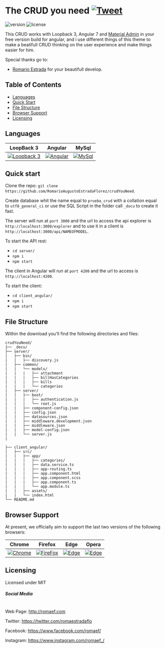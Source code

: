 # The CRUD you need [![Tweet](https://img.shields.io/twitter/url/http/shields.io.svg?style=social&logo=twitter)](https://twitter.com/romaestradaflo)

![version](https://img.shields.io/badge/version-1.0.0-blue.svg)  ![license](https://img.shields.io/badge/license-MIT-blue.svg)

This CRUD works with Loopback 3, Angular 7 and [Material Admin](https://www.creative-tim.com/product/material-dashboard-angular2) in your free version build for angular, and i use different things of this theme to make a beatifull CRUD thinking on the user experience and make things easier for him.

Special thanks go to:
- [Romario Estrada](http://romaef.com/#!/inicio) for your beautifull develop.


## Table of Contents

* [Languages](#versions)
* [Quick Start](#quick-start)
* [File Structure](#file-structure)
* [Browser Support](#browser-support)
* [Licensing](#licensing)


## Languages



| LoopBack 3| Angular | MySql|
| --- | --- | --- |
| [![Loopback 3](https://miro.medium.com/max/2726/1*U2bi17I5e52U33SevUYpEg.png)]()  | [![Angular](https://upload.wikimedia.org/wikipedia/commons/thumb/c/cf/Angular_full_color_logo.svg/800px-Angular_full_color_logo.svg.png)]() | [![MySql](https://www.anerbarrena.com/wp-content/uploads/2016/05/mysql.jpg)]()

## Quick start

Clone the repo: `git clone https://github.com/RomarioAugustoEstradaFlorez/crudYouNeed`.

Create database whit the name equal to `prueba_crud` with a collation equal to `utf8_general_ci` or use the SQL Script in the folder call `_docu` to create it fast.


The server will run at `port 3000` and the url to access the api explorer is `http://localhost:3000/explorer` and to use it in a client is `http://localhost:3000/api/NAMEOFMODEL`.

To start the API rest:
- `cd server/`
- `npm i`
- `npm start`

The client in Angular will run at `port 4200` and the url to access is `http://localhost:4200`.

To start the client:

- `cd client_angular/`
- `npm i`
- `npm start`


## File Structure
Within the download you'll find the following directories and files:

```
crudYouNeed/
├── _docu/
├── server/
|   ├── bin/
|   |   ├── discovery.js
|   ├── common/
|   |   └── models/
|   |   |   ├── attachment
|   |   |   ├── billHasCategories
|   |   |   ├── bills
|   |   |   └── categories
|   ├── server/
|   |   ├── boot/
|   |   |   ├── authentication.js
|   |   |   └── root.js
|   |   ├── component-config.json
|   |   ├── config.json
|   |   ├── datasources.json
|   |   ├── middleware.development.json
|   |   ├── middleware.json
|   |   ├── model-config.json
|   |   └── server.js
|

├── client_angular/
|   ├── src/
|   |   ├── app/
|   |   |   ├── categories/
|   |   |   ├── data.service.ts
|   |   |   ├── app-routing.ts
|   |   |   ├── app.component.html
|   |   |   ├── app.component.scss
|   |   |   ├── app.component.ts
|   |   |   └── app.module.ts
|   |   ├── assets/
|   |   └── index.html
└── README.md
```


## Browser Support

At present, we officially aim to support the last two versions of the following browsers:


| Chrome | Firefox | Edge | Opera |
| --- | --- | --- | --- |
| [![Chrome](https://s3.amazonaws.com/creativetim_bucket/github/browser/chrome.png)]() | [![FireFox](https://s3.amazonaws.com/creativetim_bucket/github/browser/firefox.png)]() | [![Edge](https://s3.amazonaws.com/creativetim_bucket/github/browser/edge.png)]() | [![Edge](https://s3.amazonaws.com/creativetim_bucket/github/browser/opera.png)]()

## Licensing

Licensed under MIT

##### Social Media
#
Web Page: <http://romaef.com>

Twitter: <https://twitter.com/romaestradaflo>

Facebook: <https://www.facebook.com/romaef/>

Instagram: <https://www.instagram.com/romaef_/>

